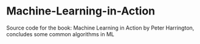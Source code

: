 # Machine-Learning-in-Action
Source code for the book: Machine Learning in Action by Peter Harrington, concludes some common algorithms in ML
